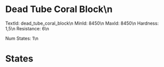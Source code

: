 # Dead Tube Coral Block\n
TextId: dead_tube_coral_block\n
MinId: 8450\n
MaxId: 8450\n
Hardness: 1,5\n
Resistance: 6\n

Num States: 1\n
# States
```

```